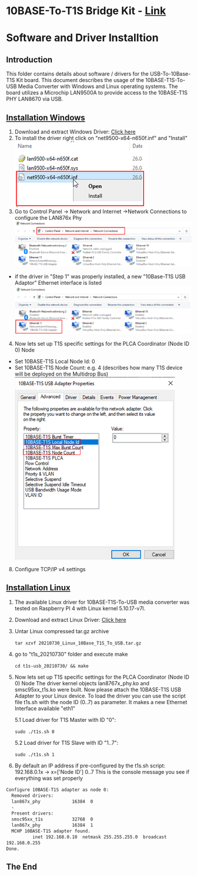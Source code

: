 **10BASE-To-T1S Bridge Kit** - [Link](https://)
====================================================

# Software and Driver Installtion

## Introduction
This folder contains details about software / drivers for the USB-To-10Base-T1S Kit board.
This document describes the usage of the 10BASE-T1S-To-USB Media Converter with Windows and Linux operating systems.
The board utilizes a Microchip LAN9500A to provide access to the 10BASE-T1S PHY LAN8670 via USB.

 ## [Installation Windows](https://github.com/jpiwek/trustify/tree/master/software/example/win_install)

1. Download and extract Windows Driver: [Click here](../../driver/EVB-LAN8670-USB-Win10-Driver-V02-23-04.zip)
2. To install the driver right click on "net9500-x64-n650f.inf" and "Install" 
![](images/win_install_1.png)
3. Go to Control Panel -> Network and Internet ->Network Connections to configure the LAN876x Phy
![](images/win_install_2.png)
* if the driver in "Step 1" was properly installed, a new "10Base-T1S USB Adaptor" Ethernet interface is listed  
![](images/win_install_3.png)
4. Now lets set up T1S specific settings for the PLCA Coordinator (Node ID 0) Node
* Set 10BASE-T1S Local Node Id: 0
* Set 10BASE-T1S Node Count: e.g. 4 (describes how many T1S device will be deployed on the Multidrop Bus)
![](images/win_install_6.png)
8. Configure TCP/IP v4 settings



  ## [Installation Linux](https://github.com/jpiwek/trustify/tree/master/software/example/linux_install)

1. The available Linux driver for 10BASE-T1S-To-USB media converter was tested on Raspberry PI 4 with Linux kernel 5.10.17-v7l.
2. Download and extract Linux Driver: [Click here](../../driver/EVB-LAN8670-USB_Linux_Driver_0v5.zip)  
3. Untar Linux compressed tar.gz archive 

    ```tar xzvf 20210730_Linux_10Base_T1S_To_USB.tar.gz```
  
4. go to "t1s_20210730" folder and execute make

    ```cd t1s-usb_20210730/ && make```
  
5. Now lets set up T1S specific settings for the PLCA Coordinator (Node ID 0) Node
  The driver kernel objects lan8767x_phy.ko and smsc95xx_t1s.ko were built.
  Now please attach the 10BASE-T1S USB Adapter to your Linux device.
  To load the driver you can use the script file t1s.sh with the node ID (0..7) as parameter. It makes a new Ethernet Interface available "eth1"

   5.1 Load driver for T1S Master with ID "0":
  
     ```sudo ./t1s.sh 0 ```
   
   5.2 Load driver for T1S Slave with ID "1..7":
  
     ```sudo ./t1s.sh 1 ```
  
 6. By default an IP address if pre-configured by the t1s.sh script: 192.168.0.1x -> x=['Node ID'] 0..7
   This is the console message you see if everything was set properly
  ```
  Configure 10BASE-T1S adapter as node 0:
    Removed drivers:
    lan867x_phy            16384  0
    -
    Present drivers:
    smsc95xx_t1s           32768  0
    lan867x_phy            16384  1
    MCHP 10BASE-T1S adapter found.
            inet 192.168.0.10  netmask 255.255.255.0  broadcast 192.168.0.255
  Done.

  ```

## The End
